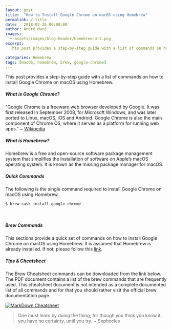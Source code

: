 ```yaml
---
layout: post
title:  "How to Install Google Chrome on macOS using Homebrew"
permalink: /:title
date:   2018-02-26 00:00:00
author: André Maré
images:
  - assets/images/blog-header/homebrew-3-2.png
excerpt:
  This post provides a step-by-step guide with a list of commands on how to install Google Chrome on macOS using Homebrew. Google Chrome is a freeware web browser developed by Google.

categories: Homebrew
tags: [macOS, homebrew, brew, google-chrome]
---
```


This post provides a step-by-step guide with a list of commands on how to install Google Chrome on macOS using Homebrew.

##### What is Google Chrome?
"Google Chrome is a freeware web browser developed by Google. It was first released in September 2008, for Microsoft Windows, and was later ported to Linux, macOS, iOS and Android. Google Chrome is also the main component of Chrome OS, where it serves as a platform for running web apps." ~ [Wikipedia][0]

##### What is Homebrew?
Homebrew is a free and open-source software package management system that simplifies the installation of software on Apple’s macOS operating system. It is known as the missing package manager for macOS.

##### Quick Commands
The following is the single command required to install Google Chrome on macOS using Homebrew.
```console
$ brew cask install google-chrome
```
<br/>

##### Brew Commands
This sections provide a quick set of commands on how to install Google Chrome on macOS using Homebrew. It is assumed that Homebrew is already installed. If not, please follow this [link][1].

<script src="https://gist.github.com/Code2Bits/0671f5b3c95a1d29f5c81239e2881d8b.js"></script>

##### Tips & Cheatsheet
The Brew Cheatsheet commands can be downloaded from the link below. The PDF document contains a list of the brew commands that are frequently used. This cheatsheet document is not intended as a complete documented list of all commands and for that you should rather visit the official brew documentation page.

[![MarkDown Cheatsheet][2]][3]

> One must learn by doing the thing; for though you think you know it, you have no certainty, until you try. ~ Sophocles

[0]: https://en.wikipedia.org/wiki/Google_Chrome
[1]: https://brew.sh/
[2]: {{site.url}}/assets/images/cheatsheets/cheatsheet-homebrew.jpg
[3]: {{site.url}}/assets/cheatsheets/cheatsheet-homebrew.pdf
